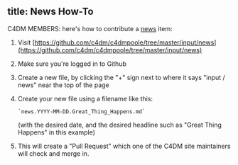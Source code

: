 title: News How-To
---

C4DM MEMBERS: here's how to contribute a [news](news/) item:

1. Visit [https://github.com/c4dm/c4dmpoole/tree/master/input/news](https://github.com/c4dm/c4dmpoole/tree/master/input/news)
2. Make sure you're logged in to Github
3. Create a new file, by clicking the "+" sign next to where it says "input / news" near the top of the page
4. Create your new file using a filename like this:

       `news.YYYY-MM-DD.Great_Thing_Happens.md`
       
   (with the desired date, and the desired headline such as "Great Thing Happens" in this example)
5. This will create a "Pull Request" which one of the C4DM site maintainers will check and merge in.

